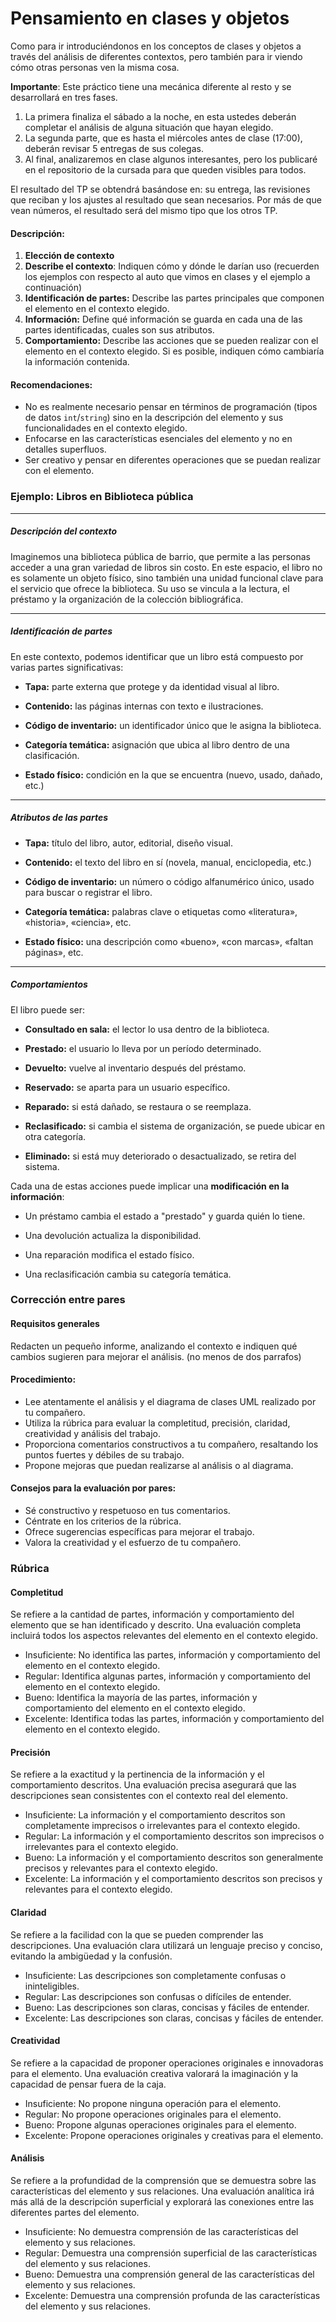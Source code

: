  
# Pensamiento en clases y objetos

Como para ir introduciéndonos en los conceptos de clases y objetos a través del análisis de diferentes contextos, pero también para ir viendo cómo otras personas ven la misma cosa.

**Importante**: Este práctico tiene una mecánica diferente al resto y se desarrollará en tres fases.

1.  La primera finaliza el sábado a la noche, en esta ustedes deberán completar el análisis de alguna situación que hayan elegido.
2.  La segunda parte, que es hasta el miércoles antes de clase (17:00), deberán revisar 5 entregas de sus colegas.
3.  Al final, analizaremos en clase algunos interesantes, pero los publicaré en el repositorio de la cursada para que queden visibles para todos.

El resultado del TP se obtendrá basándose en: su entrega, las revisiones que reciban y los ajustes al resultado que sean necesarios. Por más de que vean números, el resultado será del mismo tipo que los otros TP.

#### Descripción:

1.  **Elección de contexto**
2.  **Describe el contexto**: Indiquen cómo y dónde le darían uso (recuerden los ejemplos con respecto al auto que vimos en clases y el ejemplo a continuación)
3.  **Identificación de partes:** Describe las partes principales que componen el elemento en el contexto elegido.
4.  **Información:** Define qué información se guarda en cada una de las partes identificadas, cuales son sus atributos.
5.  **Comportamiento:** Describe las acciones que se pueden realizar con el elemento en el contexto elegido. Si es posible, indiquen cómo cambiaría la información contenida.

#### Recomendaciones:

-   No es realmente necesario pensar en términos de programación (tipos de datos `int`/`string`) sino en la descripción del elemento y sus funcionalidades en el contexto elegido.
-   Enfocarse en las características esenciales del elemento y no en detalles superfluos.
-   Ser creativo y pensar en diferentes operaciones que se puedan realizar con el elemento.

### Ejemplo: Libros en Biblioteca pública

* * * * *

##### Descripción del contexto

Imaginemos una biblioteca pública de barrio, que permite a las personas acceder a una gran variedad de libros sin costo. En este espacio, el libro no es solamente un objeto físico, sino también una unidad funcional clave para el servicio que ofrece la biblioteca. Su uso se vincula a la lectura, el préstamo y la organización de la colección bibliográfica.

* * * * *

##### Identificación de partes

En este contexto, podemos identificar que un libro está compuesto por varias partes significativas:

-   **Tapa:** parte externa que protege y da identidad visual al libro.

-   **Contenido:** las páginas internas con texto e ilustraciones.

-   **Código de inventario:** un identificador único que le asigna la biblioteca.

-   **Categoría temática:** asignación que ubica al libro dentro de una clasificación.

-   **Estado físico:** condición en la que se encuentra (nuevo, usado, dañado, etc.)

* * * * *

##### Atributos de las partes

-   **Tapa:** título del libro, autor, editorial, diseño visual.

-   **Contenido:** el texto del libro en sí (novela, manual, enciclopedia, etc.)

-   **Código de inventario:** un número o código alfanumérico único, usado para buscar o registrar el libro.

-   **Categoría temática:** palabras clave o etiquetas como «literatura», «historia», «ciencia», etc.

-   **Estado físico:** una descripción como «bueno», «con marcas», «faltan páginas», etc.

* * * * *

##### Comportamientos

El libro puede ser:

-   **Consultado en sala:** el lector lo usa dentro de la biblioteca.

-   **Prestado:** el usuario lo lleva por un período determinado.

-   **Devuelto:** vuelve al inventario después del préstamo.

-   **Reservado:** se aparta para un usuario específico.

-   **Reparado:** si está dañado, se restaura o se reemplaza.

-   **Reclasificado:** si cambia el sistema de organización, se puede ubicar en otra categoría.

-   **Eliminado:** si está muy deteriorado o desactualizado, se retira del sistema.

Cada una de estas acciones puede implicar una **modificación en la información**:

-   Un préstamo cambia el estado a "prestado" y guarda quién lo tiene.

-   Una devolución actualiza la disponibilidad.

-   Una reparación modifica el estado físico.

-   Una reclasificación cambia su categoría temática.


### Corrección entre pares

#### Requisitos generales

Redacten un pequeño informe, analizando el contexto e indiquen qué cambios sugieren para mejorar el análisis. (no menos de dos parrafos)

#### Procedimiento:

-   Lee atentamente el análisis y el diagrama de clases UML realizado por tu compañero.
-   Utiliza la rúbrica para evaluar la completitud, precisión, claridad, creatividad y análisis del trabajo.
-   Proporciona comentarios constructivos a tu compañero, resaltando los puntos fuertes y débiles de su trabajo.
-   Propone mejoras que puedan realizarse al análisis o al diagrama.

#### Consejos para la evaluación por pares:

-   Sé constructivo y respetuoso en tus comentarios.
-   Céntrate en los criterios de la rúbrica.
-   Ofrece sugerencias específicas para mejorar el trabajo.
-   Valora la creatividad y el esfuerzo de tu compañero.

### Rúbrica

#### Completitud

Se refiere a la cantidad de partes, información y comportamiento del elemento que se han identificado y descrito. Una evaluación completa incluirá todos los aspectos relevantes del elemento en el contexto elegido.

- Insuficiente: No identifica las partes, información y comportamiento del elemento en el contexto elegido.
- Regular: Identifica algunas partes, información y comportamiento del elemento en el contexto elegido.
- Bueno: Identifica la mayoría de las partes, información y comportamiento del elemento en el contexto elegido.
- Excelente: Identifica todas las partes, información y comportamiento del elemento en el contexto elegido.

#### Precisión

Se refiere a la exactitud y la pertinencia de la información y el comportamiento descritos. Una evaluación precisa asegurará que las descripciones sean consistentes con el contexto real del elemento.

 - Insuficiente: La información y el comportamiento descritos son completamente imprecisos o irrelevantes para el contexto elegido.
 - Regular: La información y el comportamiento descritos son imprecisos o irrelevantes para el contexto elegido.
 - Bueno: La información y el comportamiento descritos son generalmente precisos y relevantes para el contexto elegido.
 - Excelente: La información y el comportamiento descritos son precisos y relevantes para el contexto elegido.


#### Claridad

Se refiere a la facilidad con la que se pueden comprender las descripciones. Una evaluación clara utilizará un lenguaje preciso y conciso, evitando la ambigüedad y la confusión.

 - Insuficiente: Las descripciones son completamente confusas o ininteligibles.
 - Regular: Las descripciones son confusas o difíciles de entender.
 - Bueno: Las descripciones son claras, concisas y fáciles de entender.
 - Excelente: Las descripciones son claras, concisas y fáciles de entender.


#### Creatividad
Se refiere a la capacidad de proponer operaciones originales e innovadoras para el elemento. Una evaluación creativa valorará la imaginación y la capacidad de pensar fuera de la caja.

- Insuficiente: No propone ninguna operación para el elemento.
- Regular: No propone operaciones originales para el elemento.
- Bueno: Propone algunas operaciones originales para el elemento.
- Excelente: Propone operaciones originales y creativas para el elemento.

#### Análisis
Se refiere a la profundidad de la comprensión que se demuestra sobre las características del elemento y sus relaciones. Una evaluación analítica irá más allá de la descripción superficial y explorará las conexiones entre las diferentes partes del elemento.

- Insuficiente: No demuestra comprensión de las características del elemento y sus relaciones.
- Regular: Demuestra una comprensión superficial de las características del elemento y sus relaciones.
- Bueno: Demuestra una comprensión general de las características del elemento y sus relaciones.
- Excelente: Demuestra una comprensión profunda de las características del elemento y sus relaciones.




